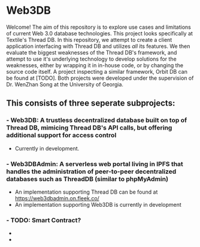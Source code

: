 # Web3DB

Welcome! The aim of this repository is to explore use cases and limitations of current Web 3.0 database technologies. This project looks specifically at Textile's Thread DB. In this repository, we attempt to create a client application interfacing with Thread DB and utilizes _all_ its features. We then evaluate the biggest weaknesses of the Thread DB's framework, and attempt to use it's underlying technology to develop solutions for the weaknesses, either by wrapping it in in-house code, or by changing the source code itself.
A project inspecting a similar framework, Orbit DB can be found at [TODO]. Both projects were developed under the supervision of Dr. WenZhan Song at the University of Georgia. 

## This consists of three seperate subprojects:
### - Web3DB: A trustless decentralized database built on top of Thread DB, mimicing Thread DB's API calls, but offering additional support for access control
- Currently in development. 
### - Web3DBAdmin: A serverless web portal living in IPFS that handles the administration of peer-to-peer decentralized databases such as ThreadDB (similar to phpMyAdmin)
- An implementation supporting Thread DB can be found at https://web3dbadmin.on.fleek.co/
- An implementation supporting Web3DB is currently in development

### - TODO: Smart Contract? 
-
-


